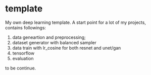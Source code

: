 # template
My own deep learning template. 
A start point for a lot of my projects, contains followings:
1. data geneartion and preprocessing;
2. dataset generator with balanced sampler
3. data train with lr_cosine for both resnet and unet/gan
4. tensorflow
5. evaluation

to be continue. 
